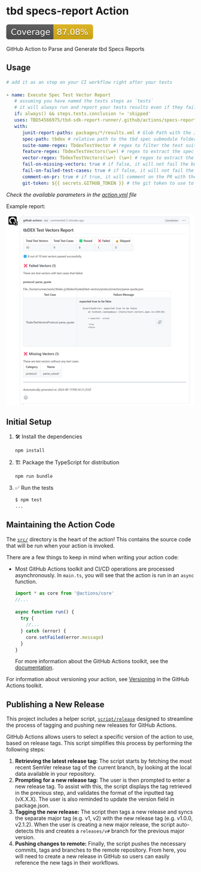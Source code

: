 # tbd specs-report Action

[![Coverage](./badges/coverage.svg)](./badges/coverage.svg)

GitHub Action to Parse and Generate tbd Specs Reports

## Usage

```yaml
# add it as an step on your CI workflow right after your tests

- name: Execute Spec Test Vector Report
   # assuming you have named the tests steps as `tests`
   # it will always run and report your tests results even if they failed
   if: always() && steps.tests.conclusion != 'skipped'
   uses: TBD54566975/tbd-sdk-report-runner/.github/actions/specs-report@main
   with:
      junit-report-paths: packages/*/results.xml # Glob Path with the JUnit test vectors report
      spec-path: tbdex # relative path to the tbd spec submodule folder
      suite-name-regex: TbdexTestVector # regex to filter the test suites names
      feature-regex: TbdexTestVectors(\w+) # regex to extract the spec feature from the test suite name
      vector-regex: TbdexTestVectors(\w+) (\w+) # regex to extract the spec vector from the test suite name
      fail-on-missing-vectors: true # if false, it will not fail the build if the test vectors are missing
      fail-on-failed-test-cases: true # if false, it will not fail the build if the test cases are failed
      comment-on-pr: true # if true, it will comment on the PR with the report
      git-token: ${{ secrets.GITHUB_TOKEN }} # the git token to use to comment on the PR
```

_Check the available parameters in the [action.yml](./action.yml) file_

Example report:

![Example Report](./example-report.png)

## Initial Setup

1. :hammer_and_wrench: Install the dependencies

   ```bash
   npm install
   ```

1. :building_construction: Package the TypeScript for distribution

   ```bash
   npm run bundle
   ```

1. :white_check_mark: Run the tests

   ```bash
   $ npm test
   ...
   ```

## Maintaining the Action Code

The [`src/`](./src/) directory is the heart of the action! This contains the
source code that will be run when your action is invoked.

There are a few things to keep in mind when writing your action code:

- Most GitHub Actions toolkit and CI/CD operations are processed asynchronously.
  In `main.ts`, you will see that the action is run in an `async` function.

  ```javascript
  import * as core from '@actions/core'
  //...

  async function run() {
    try {
      //...
    } catch (error) {
      core.setFailed(error.message)
    }
  }
  ```

  For more information about the GitHub Actions toolkit, see the
  [documentation](https://github.com/actions/toolkit/blob/master/README.md).

For information about versioning your action, see
[Versioning](https://github.com/actions/toolkit/blob/master/docs/action-versioning.md)
in the GitHub Actions toolkit.

## Publishing a New Release

This project includes a helper script, [`script/release`](./script/release)
designed to streamline the process of tagging and pushing new releases for
GitHub Actions.

GitHub Actions allows users to select a specific version of the action to use,
based on release tags. This script simplifies this process by performing the
following steps:

1. **Retrieving the latest release tag:** The script starts by fetching the most
   recent SemVer release tag of the current branch, by looking at the local data
   available in your repository.
1. **Prompting for a new release tag:** The user is then prompted to enter a new
   release tag. To assist with this, the script displays the tag retrieved in
   the previous step, and validates the format of the inputted tag (vX.X.X). The
   user is also reminded to update the version field in package.json.
1. **Tagging the new release:** The script then tags a new release and syncs the
   separate major tag (e.g. v1, v2) with the new release tag (e.g. v1.0.0,
   v2.1.2). When the user is creating a new major release, the script
   auto-detects this and creates a `releases/v#` branch for the previous major
   version.
1. **Pushing changes to remote:** Finally, the script pushes the necessary
   commits, tags and branches to the remote repository. From here, you will need
   to create a new release in GitHub so users can easily reference the new tags
   in their workflows.
